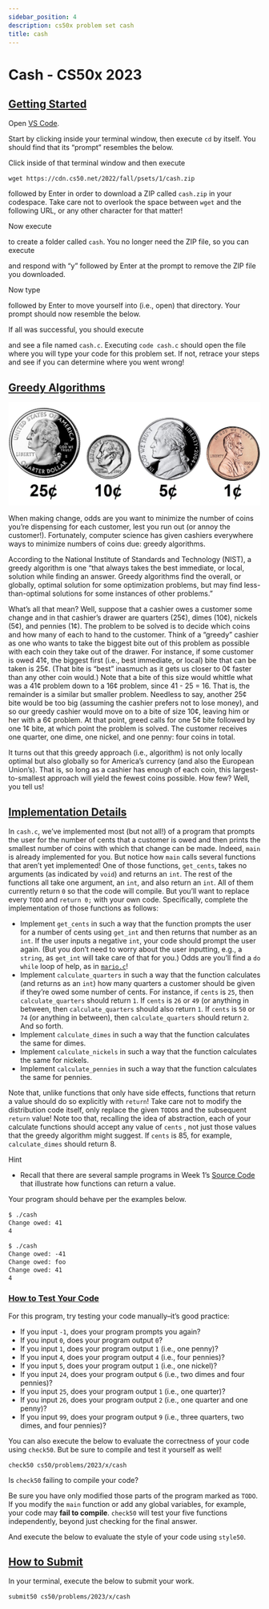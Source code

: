 ```yaml
---
sidebar_position: 4
description: cs50x problem set cash
title: cash
---
```


# Cash - CS50x 2023

## [Getting Started](#getting-started)

Open [VS Code](https://cs50.dev/).

Start by clicking inside your terminal window, then execute `cd` by itself. You should find that its “prompt” resembles the below.

Click inside of that terminal window and then execute

```
wget https://cdn.cs50.net/2022/fall/psets/1/cash.zip

```

followed by Enter in order to download a ZIP called `cash.zip` in your codespace. Take care not to overlook the space between `wget` and the following URL, or any other character for that matter!

Now execute

to create a folder called `cash`. You no longer need the ZIP file, so you can execute

and respond with “y” followed by Enter at the prompt to remove the ZIP file you downloaded.

Now type

followed by Enter to move yourself into (i.e., open) that directory. Your prompt should now resemble the below.

If all was successful, you should execute

and see a file named `cash.c`. Executing `code cash.c` should open the file where you will type your code for this problem set. If not, retrace your steps and see if you can determine where you went wrong!

## [Greedy Algorithms](#greedy-algorithms)

![US coins](/img/cs50/coins.jpg )

When making change, odds are you want to minimize the number of coins you’re dispensing for each customer, lest you run out (or annoy the customer!). Fortunately, computer science has given cashiers everywhere ways to minimize numbers of coins due: greedy algorithms.

According to the National Institute of Standards and Technology (NIST), a greedy algorithm is one “that always takes the best immediate, or local, solution while finding an answer. Greedy algorithms find the overall, or globally, optimal solution for some optimization problems, but may find less-than-optimal solutions for some instances of other problems.”

What’s all that mean? Well, suppose that a cashier owes a customer some change and in that cashier’s drawer are quarters (25¢), dimes (10¢), nickels (5¢), and pennies (1¢). The problem to be solved is to decide which coins and how many of each to hand to the customer. Think of a “greedy” cashier as one who wants to take the biggest bite out of this problem as possible with each coin they take out of the drawer. For instance, if some customer is owed 41¢, the biggest first (i.e., best immediate, or local) bite that can be taken is 25¢. (That bite is “best” inasmuch as it gets us closer to 0¢ faster than any other coin would.) Note that a bite of this size would whittle what was a 41¢ problem down to a 16¢ problem, since 41 - 25 = 16. That is, the remainder is a similar but smaller problem. Needless to say, another 25¢ bite would be too big (assuming the cashier prefers not to lose money), and so our greedy cashier would move on to a bite of size 10¢, leaving him or her with a 6¢ problem. At that point, greed calls for one 5¢ bite followed by one 1¢ bite, at which point the problem is solved. The customer receives one quarter, one dime, one nickel, and one penny: four coins in total.

It turns out that this greedy approach (i.e., algorithm) is not only locally optimal but also globally so for America’s currency (and also the European Union’s). That is, so long as a cashier has enough of each coin, this largest-to-smallest approach will yield the fewest coins possible. How few? Well, you tell us!

## [Implementation Details](#implementation-details)

In `cash.c`, we’ve implemented most (but not all!) of a program that prompts the user for the number of cents that a customer is owed and then prints the smallest number of coins with which that change can be made. Indeed, `main` is already implemented for you. But notice how `main` calls several functions that aren’t yet implemented! One of those functions, `get_cents`, takes no arguments (as indicated by `void`) and returns an `int`. The rest of the functions all take one argument, an `int`, and also return an `int`. All of them currently return `0` so that the code will compile. But you’ll want to replace every `TODO` and `return 0;` with your own code. Specifically, complete the implementation of those functions as follows:

-   Implement `get_cents` in such a way that the function prompts the user for a number of cents using `get_int` and then returns that number as an `int`. If the user inputs a negative `int`, your code should prompt the user again. (But you don’t need to worry about the user inputting, e.g., a `string`, as `get_int` will take care of that for you.) Odds are you’ll find a `do while` loop of help, as in [`mario.c`](https://cdn.cs50.net/2022/fall/lectures/1/src1/mario8.c?highlight)!
-   Implement `calculate_quarters` in such a way that the function calculates (and returns as an `int`) how many quarters a customer should be given if they’re owed some number of cents. For instance, if `cents` is `25`, then `calculate_quarters` should return `1`. If `cents` is `26` or `49` (or anything in between, then `calculate_quarters` should also return `1`. If `cents` is `50` or `74` (or anything in between), then `calculate_quarters` should return `2`. And so forth.
-   Implement `calculate_dimes` in such a way that the function calculates the same for dimes.
-   Implement `calculate_nickels` in such a way that the function calculates the same for nickels.
-   Implement `calculate_pennies` in such a way that the function calculates the same for pennies.

Note that, unlike functions that only have side effects, functions that return a value should do so explicitly with `return`! Take care not to modify the distribution code itself, only replace the given `TODO`s and the subsequent `return` value! Note too that, recalling the idea of abstraction, each of your calculate functions should accept any value of `cents` , not just those values that the greedy algorithm might suggest. If `cents` is 85, for example, `calculate_dimes` should return 8.

Hint

-   Recall that there are several sample programs in Week 1’s [Source Code](https://cdn.cs50.net/2022/fall/lectures/1/src1/) that illustrate how functions can return a value.

Your program should behave per the examples below.

```
$ ./cash
Change owed: 41
4

```

```
$ ./cash
Change owed: -41
Change owed: foo
Change owed: 41
4

```

### [How to Test Your Code](#how-to-test-your-code)

For this program, try testing your code manually–it’s good practice:

-   If you input `-1`, does your program prompts you again?
-   If you input `0`, does your program output `0`?
-   If you input `1`, does your program output `1` (i.e., one penny)?
-   If you input `4`, does your program output `4` (i.e., four pennies)?
-   If you input `5`, does your program output `1` (i.e., one nickel)?
-   If you input `24`, does your program output `6` (i.e., two dimes and four pennies)?
-   If you input `25`, does your program output `1` (i.e., one quarter)?
-   If you input `26`, does your program output `2` (i.e., one quarter and one penny)?
-   If you input `99`, does your program output `9` (i.e., three quarters, two dimes, and four pennies)?

You can also execute the below to evaluate the correctness of your code using `check50`. But be sure to compile and test it yourself as well!

```
check50 cs50/problems/2023/x/cash

```

Is `check50` failing to compile your code?

Be sure you have only modified those parts of the program marked as `TODO`. If you modify the `main` function or add any global variables, for example, your code may **fail to compile**. `check50` will test your five functions independently, beyond just checking for the final answer.

And execute the below to evaluate the style of your code using `style50`.

## [How to Submit](#how-to-submit)

In your terminal, execute the below to submit your work.

```
submit50 cs50/problems/2023/x/cash

```